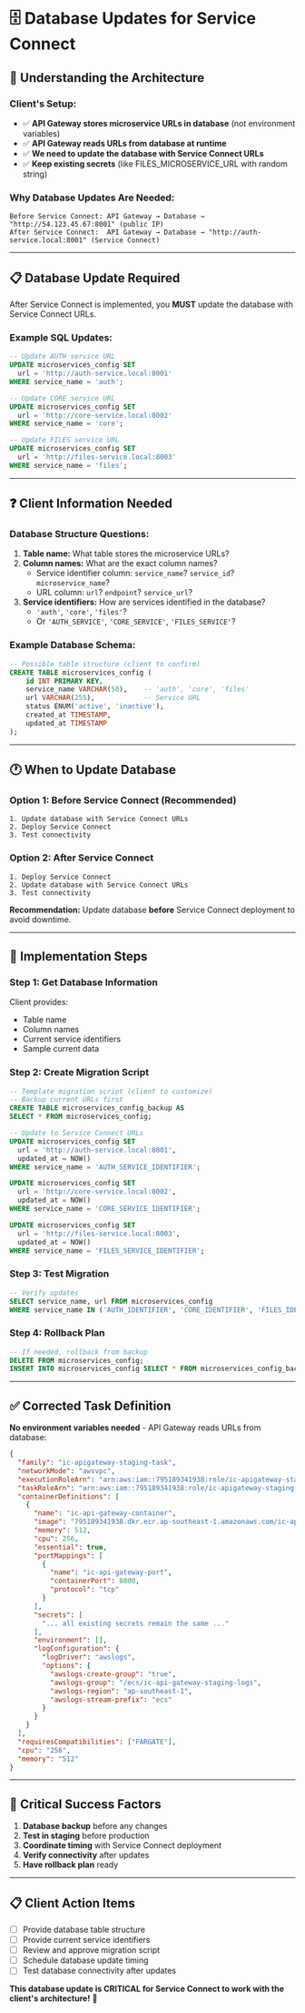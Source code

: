 # 🗄️ Database Updates for Service Connect

## 🎯 **Understanding the Architecture**

### **Client's Setup:**
- ✅ **API Gateway stores microservice URLs in database** (not environment variables)
- ✅ **API Gateway reads URLs from database at runtime**
- ✅ **We need to update the database with Service Connect URLs**
- ✅ **Keep existing secrets** (like FILES_MICROSERVICE_URL with random string)

### **Why Database Updates Are Needed:**
```
Before Service Connect: API Gateway → Database → "http://54.123.45.67:8001" (public IP)
After Service Connect:  API Gateway → Database → "http://auth-service.local:8001" (Service Connect)
```

---

## 📋 **Database Update Required**

After Service Connect is implemented, you **MUST** update the database with Service Connect URLs.

### **Example SQL Updates:**
```sql
-- Update AUTH service URL
UPDATE microservices_config SET 
  url = 'http://auth-service.local:8001' 
WHERE service_name = 'auth';

-- Update CORE service URL
UPDATE microservices_config SET 
  url = 'http://core-service.local:8002' 
WHERE service_name = 'core';

-- Update FILES service URL
UPDATE microservices_config SET 
  url = 'http://files-service.local:8003' 
WHERE service_name = 'files';
```

---

## ❓ **Client Information Needed**

### **Database Structure Questions:**
1. **Table name:** What table stores the microservice URLs?
2. **Column names:** What are the exact column names?
   - Service identifier column: `service_name`? `service_id`? `microservice_name`?
   - URL column: `url`? `endpoint`? `service_url`?
3. **Service identifiers:** How are services identified in the database?
   - `'auth'`, `'core'`, `'files'`?
   - Or `'AUTH_SERVICE'`, `'CORE_SERVICE'`, `'FILES_SERVICE'`?

### **Example Database Schema:**
```sql
-- Possible table structure (client to confirm)
CREATE TABLE microservices_config (
    id INT PRIMARY KEY,
    service_name VARCHAR(50),    -- 'auth', 'core', 'files'
    url VARCHAR(255),            -- Service URL
    status ENUM('active', 'inactive'),
    created_at TIMESTAMP,
    updated_at TIMESTAMP
);
```

---

## 🕐 **When to Update Database**

### **Option 1: Before Service Connect (Recommended)**
```
1. Update database with Service Connect URLs
2. Deploy Service Connect
3. Test connectivity
```

### **Option 2: After Service Connect**
```
1. Deploy Service Connect
2. Update database with Service Connect URLs
3. Test connectivity
```

**Recommendation:** Update database **before** Service Connect deployment to avoid downtime.

---

## 🔧 **Implementation Steps**

### **Step 1: Get Database Information**
Client provides:
- Table name
- Column names  
- Current service identifiers
- Sample current data

### **Step 2: Create Migration Script**
```sql
-- Template migration script (client to customize)
-- Backup current URLs first
CREATE TABLE microservices_config_backup AS 
SELECT * FROM microservices_config;

-- Update to Service Connect URLs
UPDATE microservices_config SET 
  url = 'http://auth-service.local:8001',
  updated_at = NOW()
WHERE service_name = 'AUTH_SERVICE_IDENTIFIER';

UPDATE microservices_config SET 
  url = 'http://core-service.local:8002',
  updated_at = NOW()
WHERE service_name = 'CORE_SERVICE_IDENTIFIER';

UPDATE microservices_config SET 
  url = 'http://files-service.local:8003',
  updated_at = NOW()
WHERE service_name = 'FILES_SERVICE_IDENTIFIER';
```

### **Step 3: Test Migration**
```sql
-- Verify updates
SELECT service_name, url FROM microservices_config 
WHERE service_name IN ('AUTH_IDENTIFIER', 'CORE_IDENTIFIER', 'FILES_IDENTIFIER');
```

### **Step 4: Rollback Plan**
```sql
-- If needed, rollback from backup
DELETE FROM microservices_config;
INSERT INTO microservices_config SELECT * FROM microservices_config_backup;
```

---

## ✅ **Corrected Task Definition**

**No environment variables needed** - API Gateway reads URLs from database:

```json
{
  "family": "ic-apigateway-staging-task",
  "networkMode": "awsvpc",
  "executionRoleArn": "arn:aws:iam::795189341938:role/ic-apigateway-staging-execution-role",
  "taskRoleArn": "arn:aws:iam::795189341938:role/ic-apigateway-staging-task-role",
  "containerDefinitions": [
    {
      "name": "ic-api-gateway-container",
      "image": "795189341938.dkr.ecr.ap-southeast-1.amazonaws.com/ic-api-gateway-image:latest",
      "memory": 512,
      "cpu": 256,
      "essential": true,
      "portMappings": [
        {
          "name": "ic-api-gateway-port",
          "containerPort": 8000,
          "protocol": "tcp"
        }
      ],
      "secrets": [
        "... all existing secrets remain the same ..."
      ],
      "environment": [],
      "logConfiguration": {
        "logDriver": "awslogs",
        "options": {
          "awslogs-create-group": "true",
          "awslogs-group": "/ecs/ic-api-gateway-staging-logs",
          "awslogs-region": "ap-southeast-1",
          "awslogs-stream-prefix": "ecs"
        }
      }
    }
  ],
  "requiresCompatibilities": ["FARGATE"],
  "cpu": "256",
  "memory": "512"
}
```

---

## 🚨 **Critical Success Factors**

1. **Database backup** before any changes
2. **Test in staging** before production
3. **Coordinate timing** with Service Connect deployment
4. **Verify connectivity** after updates
5. **Have rollback plan** ready

---

## 📋 **Client Action Items**

- [ ] Provide database table structure
- [ ] Provide current service identifiers
- [ ] Review and approve migration script
- [ ] Schedule database update timing
- [ ] Test database connectivity after updates

**This database update is CRITICAL for Service Connect to work with the client's architecture!** 🎯
